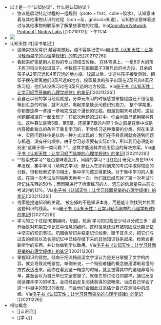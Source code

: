 - 以上是一个“认知协议”，什么是认知协议？
    - 协议是启动特定过程的一组规则（proto = first，colle =胶水）。认知意味着与其他事物认识的过程（con =与，gnōscō=知道）。认知协议意味着通过与其他事物的联系来了解某些事物的过程。Via[Cognitive Network Protocol | Nodus Labs](https://noduslabs.com/research/cognitive-network-protocol/) [[20210112]] 下午11:14
- ![](https://firebasestorage.googleapis.com/v0/b/firescript-577a2.appspot.com/o/imgs%2Fapp%2Fxinyiheng%2Fx6AK47C_1D.png?alt=media&token=09d84493-8b58-4139-a852-3b0d04f2e0bf)
- 认知天性 #[[读书笔记]]
    - 这确实很反常识
越容易想起，越不容易记住Via[电子书《认知天性：让学习轻而易举的心理学规律》的笔记](https://app.yinxiang.com/shard/s63/nl/13797828/3b753e9f-608f-49ef-bbee-75abd1db1d47/)[[20211226]] 
    - 看起来好像是别人在你的专业领域击败你。
在体育课上，一组8岁大的孩子练习将沙包投进篮子。半数孩子在距离篮子3英尺远的地方投，其余的孩子从2英尺远和4英尺远的地方投。12周过后，让这些孩子接受测验，把篮子摆在距离他们3英尺远的地方。投篮最准的孩子出现在2英尺和4英尺练习组，他们从没练习过在3英尺远的地方投篮。Via[电子书《认知天性：让学习轻而易举的心理学规律》的笔记](https://app.yinxiang.com/shard/s63/nl/13797828/3b753e9f-608f-49ef-bbee-75abd1db1d47/)[[20211226]] 
    - 我自己以前的学习经验就是，分单元练习的时候感觉掌握程度还不错但是等到汇总的时候，就不太好。看起来是缺乏问题识别能力。
整个学期里，你都要这样一章接一章地完成这个漫长的征程。但是到期末考试时，这些问题都被混在一起出现了：在依次解题的过程中，你会问自己该用哪种算法。这种算法是第5章、第6章，还是第7章的内容？你之前是在集中或是内容彼此独立的条件下重复学习的，不曾练习这种重要的分类。但在生活中，实际问题往往是以后一种方式出现的：我们在不经意间就会遇到问题与机遇，没有任何顺序。由于学习必须要有实际价值，所以我们必须能辨别出“这属于哪一类问题？”，这样才能选择并应用恰当的解决方案。Via[电子书《认知天性：让学习轻而易举的心理学规律》的笔记](https://app.yinxiang.com/shard/s63/nl/13797828/3b753e9f-608f-49ef-bbee-75abd1db1d47/)[[20211226]] 
    - ^^检索式学习^^是否意味着乱序，间隔的学习？[[红色]]
研究人员在1978年发现，集中学习（填鸭式学习）能让人在即将到来的考试中取得较高的分数，但和检索式学习相比，集中学习遗忘得更快。对于集中学习的人来说，在第一次考试后时隔两天再考一次，他们就已经忘掉了第一次考试时所记住东西的50%；而同期进行了检索练习的人，遗忘的信息量只占前次考试时的13%。Via[电子书《认知天性：让学习轻而易举的心理学规律》的笔记](https://app.yinxiang.com/shard/s63/nl/13797828/3b753e9f-608f-49ef-bbee-75abd1db1d47/)[[20211226]] 
    - 线索是提速知识的关键。
被忘掉的不是知识本身，而是能让你找到并检索这些知识的线索。
Via[电子书《认知天性：让学习轻而易举的心理学规律》的笔记](https://app.yinxiang.com/shard/s63/nl/13797828/3b753e9f-608f-49ef-bbee-75abd1db1d47/)[[20211226]] 
    - 学习的三个过程:短期编码，巩固，检索
学习的过程至少可以分成三步：最开始是对短期工作记忆中信息的编码。这时信息还没有被巩固成长期记忆中坚实的知识表征。巩固会辨识并稳定记忆线索，赋予其含义，把它们与过去的经验以及长期记忆中已经存储下来的其他知识联系起来。检索会更新所学的东西，并让你做到学以致用。Via[电子书《认知天性：让学习轻而易举的心理学规律》的笔记](https://app.yinxiang.com/shard/s63/nl/13797828/3b753e9f-608f-49ef-bbee-75abd1db1d47/)[[20211226]] 
    - 掌握知识的错觉。倾向于把流畅阅读文字误认为是充分掌握了文字的内容，就会导致流畅错觉。举例来说，一个特别难懂的概念被用清晰易懂的方式表达出来，而你在看到这一概念的时候，就会觉得其中的道理非常简单，甚至会以为自己早已完全掌握了。就像先前讨论过的那样，通过反复阅读课本学习的学生，会把经由反复阅读获得的流畅感，当成自己学会了这一科目中的知识的表现，而且他们会因此过高估计自己在测验中的成绩。Via[电子书《认知天性：让学习轻而易举的心理学规律》的笔记](https://app.yinxiang.com/shard/s63/nl/13797828/3b753e9f-608f-49ef-bbee-75abd1db1d47/)[[20211226]] 
- 相似概念
    - [[认识论]]
    - [[学习]]
